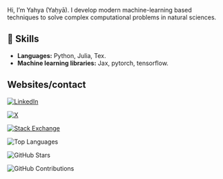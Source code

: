 
Hi, I’m Yahya (Yaḥyā). I develop modern machine-learning based techniques to solve complex computational problems in natural sciences.

## 🚀 Skills
- **Languages:** Python, Julia, Tex.
- **Machine learning libraries:** Jax, pytorch, tensorflow.


## Websites/contact
[![LinkedIn](https://img.shields.io/badge/LinkedIn-0077B5?style=for-the-badge&logo=linkedin&logoColor=white)](https://www.linkedin.com/in/yahyasaleh/)

[![X](https://img.shields.io/badge/X-1DA1F2?style=for-the-badge&logo=x&logoColor=white)](https://twitter.com/yahya_saleh94)

[![Stack Exchange](https://img.shields.io/badge/Stack_Exchange-1E5397?style=for-the-badge&logo=stack-exchange&logoColor=white)](https://stats.stackexchange.com/users/218604/saleh)

<!---
Saleh0694/Saleh0694 is a ✨ special ✨ repository because its `README.md` (this file) appears on your GitHub profile.
You can click the Preview link to take a look at your changes.
--->


![Top Languages](https://github-readme-stats.vercel.app/api/top-langs/?username=Saleh0694&layout=compact&theme=default)

![GitHub Stars](https://img.shields.io/github/stars/Saleh0694?affiliations=OWNER%2CCOLLABORATOR)

![GitHub Contributions](https://github-readme-streak-stats.herokuapp.com/?user=Saleh0694&theme=default)

